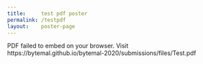 ```yaml
---
title:     test pdf poster
permalink: /testpdf
layout:    poster-page
---
```


<object width="800" height="500" type="application/pdf" data="https://bytemal.github.io/bytemal-2020/submissions/files/Test.pdf#zoom=85&scrollbar=0&toolbar=0&navpanes=0">
    <p>PDF failed to embed on your browser. Visit https://bytemal.github.io/bytemal-2020/submissions/files/Test.pdf</p>
</object>
